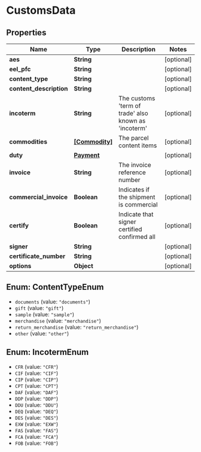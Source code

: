 # CustomsData

## Properties
Name | Type | Description | Notes
------------ | ------------- | ------------- | -------------
**aes** | **String** |  | [optional] 
**eel_pfc** | **String** |  | [optional] 
**content_type** | **String** |  | [optional] 
**content_description** | **String** |  | [optional] 
**incoterm** | **String** | The customs &#x27;term of trade&#x27; also known as &#x27;incoterm&#x27; | [optional] 
**commodities** | [**[Commodity]**](Commodity.md) | The parcel content items | [optional] 
**duty** | [**Payment**](Payment.md) |  | [optional] 
**invoice** | **String** | The invoice reference number | [optional] 
**commercial_invoice** | **Boolean** | Indicates if the shipment is commercial | [optional] 
**certify** | **Boolean** | Indicate that signer certified confirmed all | [optional] 
**signer** | **String** |  | [optional] 
**certificate_number** | **String** |  | [optional] 
**options** | **Object** |  | [optional] 

<a name="ContentTypeEnum"></a>
## Enum: ContentTypeEnum

* `documents` (value: `"documents"`)
* `gift` (value: `"gift"`)
* `sample` (value: `"sample"`)
* `merchandise` (value: `"merchandise"`)
* `return_merchandise` (value: `"return_merchandise"`)
* `other` (value: `"other"`)


<a name="IncotermEnum"></a>
## Enum: IncotermEnum

* `CFR` (value: `"CFR"`)
* `CIF` (value: `"CIF"`)
* `CIP` (value: `"CIP"`)
* `CPT` (value: `"CPT"`)
* `DAF` (value: `"DAF"`)
* `DDP` (value: `"DDP"`)
* `DDU` (value: `"DDU"`)
* `DEQ` (value: `"DEQ"`)
* `DES` (value: `"DES"`)
* `EXW` (value: `"EXW"`)
* `FAS` (value: `"FAS"`)
* `FCA` (value: `"FCA"`)
* `FOB` (value: `"FOB"`)

